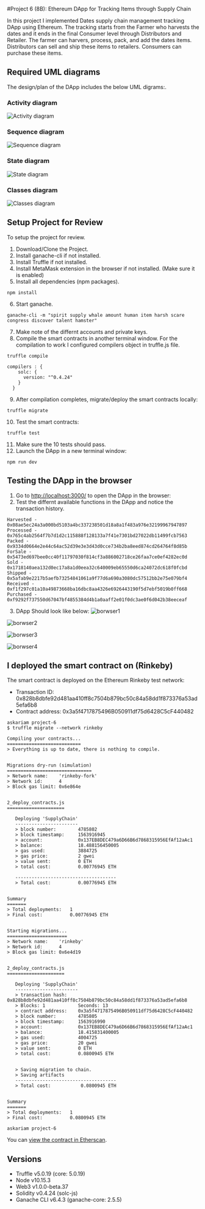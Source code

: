 #Project 6 (8B): Ethereum DApp for Tracking Items through Supply Chain

In this project I implemented Dates supply chain management tracking DApp using Ethereum. The tracking starts from the Farmer who harvests the dates and it ends in the final Consumer level through Distributors and Retailer. The farmer can harvers, process, pack, and add the dates items. Distributors can sell and ship these items to retailers. Consumers can purchase these items.


## Required UML diagrams

The design/plan of the DApp includes the below UML digrams:.

### Activity diagram

![Activity diagram](imgs/activity.png)

### Sequence diagram

![Sequence diagram](imgs/sequence.png)

### State diagram

![State diagram](imgs/state.png)

### Classes diagram

![Classes diagram](imgs/class.png)

## Setup Project for Review

To setup the project for review.
1. Download/Clone the Project.
2. Install ganache-cli if not installed.
3. Install Truffle if not installed.
4. Install MetaMask extension in the browser if not installed. (Make sure it is enabled)
5. Install all dependencies (npm packages).
```
npm install
```
6. Start ganache.
```
ganache-cli -m "spirit supply whale amount human item harsh scare congress discover talent hamster"
```
7. Make note of the differnt accounts and private keys.
8. Compile the smart contracts in another terminal window. For the compilation to work I configured compilers object in truffle.js file.

```
truffle compile
```
```
compilers : {
    solc: {
      version: "^0.4.24"
    }
  }
```
9. After compilation completes, migrate/deploy the smart contracts locally:

```
truffle migrate
```

10. Test the smart contracts:

```
truffle test
```

11. Make sure the 10 tests should pass.
12. Launch the DApp in a new terminal window:

```
npm run dev
```
## Testing the DApp in the browser

1. Go to [http://localhost:3000/](http://localhost:3000/) to open the DApp in the browser:
2. Test the differnt available functions in the DApp and notice the transaction history.

```
Harvested - 0x08ae5ec24a3a000bd5103a4bc337238501d18a8a1f483a976e32199967947897
Processed - 0x765c4ab2564f7b7d1d2c115888f128133a7f41e7301bd27022db11499fcb7563
Packed - 0x9334d0664e2e44c64ac52d39e3e3d43d0cce734b2ba8eed874cd264764f8d85b
ForSale - 0x5473ed697bee0cc40f11797030f814cf3a886002718ce26faa7ce0ef4282ec0d
Sold - 0x1718140aea132d0ec17a8a1d0eea32c640009eb65550d6ca24072dc618f0fcbd
Shipped - 0x5afab9e2217b5aefb73254841061a9f77d6a690a3080dc57512bb2e75e079bf4
Received - 0xf1f297c01a10a49873668ba16dbc8aa4326e6926443190f5d7ebf5019b0ff668
Purchased - 0xf9292f737550d67047bf4855384d4b1a0aaff2e01f0dc3ae0f6d042b38eeceaf
```
3. DApp Should look like below:
![borwser1](imgs/browser1.png)

![borwser2](imgs/browser2.png)

![borwser3](imgs/browser3.png)

![borwser4](imgs/browser4.png)


## I deployed the smart contract on (Rinkeby)

The smart contract is deployed on the Ethereum Rinkeby test network:
* Transaction ID: 0x828b8dbfe92d481aa410ff8c7504b879bc50c84a58dd1f873376a53ad5efa6b8
* Contract address: 0x3a5f4717875496B050911df75d6428C5cF440482

```
askariam project-6
$ truffle migrate --network rinkeby

Compiling your contracts...
===========================
> Everything is up to date, there is nothing to compile.


Migrations dry-run (simulation)
===============================
> Network name:    'rinkeby-fork'
> Network id:      4
> Block gas limit: 0x6e864e


2_deploy_contracts.js
=====================

   Deploying 'SupplyChain'
   -----------------------
   > block number:        4785802
   > block timestamp:     1563916945
   > account:             0x137EB8DEC479a6D66B6d7868315956EfAf12aAc1
   > balance:             18.488156450005
   > gas used:            3884725
   > gas price:           2 gwei
   > value sent:          0 ETH
   > total cost:          0.00776945 ETH

   -------------------------------------
   > Total cost:          0.00776945 ETH


Summary
=======
> Total deployments:   1
> Final cost:          0.00776945 ETH


Starting migrations...
======================
> Network name:    'rinkeby'
> Network id:      4
> Block gas limit: 0x6e4d19


2_deploy_contracts.js
=====================

   Deploying 'SupplyChain'
   -----------------------
   > transaction hash:    0x828b8dbfe92d481aa410ff8c7504b879bc50c84a58dd1f873376a53ad5efa6b8
   > Blocks: 1            Seconds: 13
   > contract address:    0x3a5f4717875496B050911df75d6428C5cF440482
   > block number:        4785805
   > block timestamp:     1563916990
   > account:             0x137EB8DEC479a6D66B6d7868315956EfAf12aAc1
   > balance:             18.415831400005
   > gas used:            4004725
   > gas price:           20 gwei
   > value sent:          0 ETH
   > total cost:          0.0800945 ETH


   > Saving migration to chain.
   > Saving artifacts
   -------------------------------------
   > Total cost:           0.0800945 ETH


Summary
=======
> Total deployments:   1
> Final cost:          0.0800945 ETH

askariam project-6
```

You can [view the contract in Etherscan](https://rinkeby.etherscan.io/address/0x3a5f4717875496b050911df75d6428c5cf440482).


## Versions

* Truffle v5.0.19 (core: 5.0.19)
* Node v10.15.3
* Web3 v1.0.0-beta.37
* Solidity v0.4.24 (solc-js)
* Ganache CLI v6.4.3 (ganache-core: 2.5.5)

